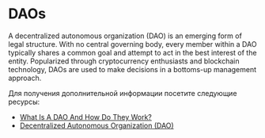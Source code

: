 # DAOs

A decentralized autonomous organization (DAO) is an emerging form of legal structure. With no central governing body, every member within a DAO typically shares a common goal and attempt to act in the best interest of the entity. Popularized through cryptocurrency enthusiasts and blockchain technology, DAOs are used to make decisions in a bottoms-up management approach.

Для получения дополнительной информации посетите следующие ресурсы:

- [What Is A DAO And How Do They Work?](https://consensys.net/blog/blockchain-explained/what-is-a-dao-and-how-do-they-work/)
- [Decentralized Autonomous Organization (DAO)](https://www.investopedia.com/tech/what-dao/)
